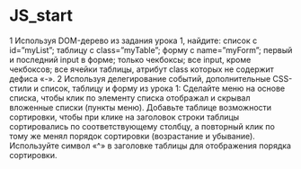 # JS_start

1 Используя DOM-дерево из задания урока 1, найдите:
список с id=”myList”;
таблицу с class=”myTable”;
форму с name=”myForm”;
первый и последний input в форме;
только чекбоксы;
все input, кроме чекбоксов;
все ячейки таблицы, атрибут class которых не содержит дефиса «-».
2 Используя делегирование событий, дополнительные CSS-стили и список, таблицу и форму из урока 1:
Сделайте меню на основе списка, чтобы клик по элементу списка отображал и скрывал вложенные списки (пункты меню).
Добавьте таблице возможности сортировки, чтобы при клике на заголовок строки таблицы сортировались по соответствующему столбцу, а повторный клик по тому же <th> менял порядок сортировки (возрастание и убывание). Используйте символ «^» в заголовке таблицы для отображения порядка сортировки.
